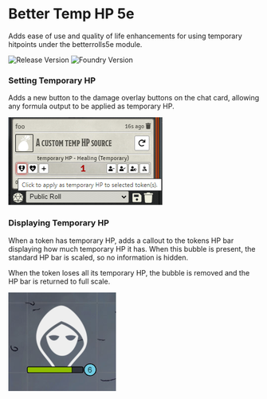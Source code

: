 # Better Temp HP 5e

Adds ease of use and quality of life enhancements for using temporary hitpoints under the betterrolls5e module.

![Release Version](https://img.shields.io/github/v/release/crcroberts/foundry-vtt-better-temp-hp-5e)
![Foundry Version](https://img.shields.io/badge/dynamic/json.svg?url=https://github.com/crcroberts/foundry-vtt-better-temp-hp-5e/releases/latest/download/module.json&label=foundry%20version&query=$.compatibleCoreVersion&colorB=blueviolet)

### Setting Temporary HP

Adds a new button to the damage overlay buttons on the chat card, allowing any formula output to be applied as temporary HP.

![Apply Temporary HP Button](images/temp-hp-button.png "Apply Temporary HP Button")

### Displaying Temporary HP

When a token has temporary HP, adds a callout to the tokens HP bar displaying how much temporary HP it has. When this bubble is present, the standard HP bar is scaled, so no information is hidden.

When the token loses all its temporary HP, the bubble is removed and the HP bar is returned to full scale.

![Temporary HP Display](images/temp-hp-bubble.png "Temporary HP Display")
